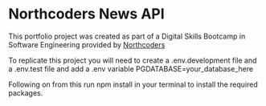 # Northcoders News API

This portfolio project was created as part of a Digital Skills Bootcamp in Software Engineering provided by [Northcoders](https://northcoders.com/)

To replicate this project you will need to create a .env.development file and a .env.test file and add a .env variable PGDATABASE=your_database_here

Following on from this run npm install in your terminal to install the required packages.
